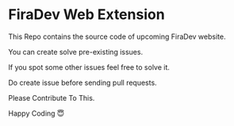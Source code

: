 # FiraDev Web Extension

This Repo contains the source code of upcoming FiraDev website.

You can create solve pre-existing issues.

If you spot some other issues feel free to solve it.

Do create issue before sending pull requests.

Please Contribute To This.

Happy Coding 😇
